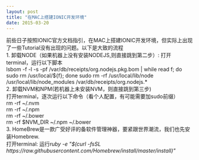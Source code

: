 ```yaml
---
layout: post
title: "在MAC上搭建IONIC开发环境"
date: 2015-03-20
---
```

<html>
<body>
<p>前些日子按照IONIC官方文档指引，在MAC上搭建IONIC开发环境，但实际上出现了一些Tutorial没有出现的问题。以下是大致的流程<br>
1. 卸载NODE（如果机器上没有安装NODEJS,则直接跳到第二步）: 打开terminal，运行以下脚本<br>
	lsbom -f -l -s -pf /var/db/receipts/org.nodejs.pkg.bom | while read f; do  sudo rm /usr/local/${f}; done
	sudo rm -rf /usr/local/lib/node /usr/local/lib/node_modules /var/db/receipts/org.nodejs.*
	<br>
2. 卸载NVM和NPM(若机器上未安装NVM，则直接跳到第三步)<br>
   打开terminal，逐次运行以下命令（看个人配置，有可能需要加sudo前缀）<br>
    	rm -rf ~/.nvm<br>
    	rm -rf ~/.npm<br>
    	rm -rf ~/.bower<br>
    	rm -rf $NVM_DIR ~/.npm ~/.bower<br>
 3. HomeBrew是一款广受好评的备软件管理神器，要紧跟世界潮流，我们也先安装Homebrew.<br>
   打开terminal: 运行<em>ruby -e "$(curl -fsSL https://raw.githubusercontent.com/Homebrew/install/master/install)"</em><br>
</p>
</body>
</html>
